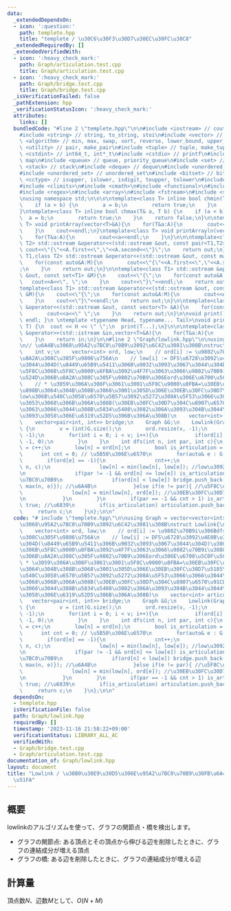 ```yaml
---
data:
  _extendedDependsOn:
  - icon: ':question:'
    path: templete.hpp
    title: "templete / \u30C6\u30F3\u30D7\u30EC\u30FC\u30C8"
  _extendedRequiredBy: []
  _extendedVerifiedWith:
  - icon: ':heavy_check_mark:'
    path: Graph/articulation.test.cpp
    title: Graph/articulation.test.cpp
  - icon: ':heavy_check_mark:'
    path: Graph/bridge.test.cpp
    title: Graph/bridge.test.cpp
  _isVerificationFailed: false
  _pathExtension: hpp
  _verificationStatusIcon: ':heavy_check_mark:'
  attributes:
    links: []
  bundledCode: "#line 2 \"templete.hpp\"\n\n#include <iostream> // cout, endl, cin\n\
    #include <string> // string, to_string, stoi\n#include <vector> // vector\n#include\
    \ <algorithm> // min, max, swap, sort, reverse, lower_bound, upper_bound\n#include\
    \ <utility> // pair, make_pair\n#include <tuple> // tuple, make_tuple\n#include\
    \ <cstdint> // int64_t, int*_t\n#include <cstdio> // printf\n#include <map> //\
    \ map\n#include <queue> // queue, priority_queue\n#include <set> // set\n#include\
    \ <stack> // stack\n#include <deque> // deque\n#include <unordered_map> // unordered_map\n\
    #include <unordered_set> // unordered_set\n#include <bitset> // bitset\n#include\
    \ <cctype> // isupper, islower, isdigit, toupper, tolower\n#include <iomanip>\n\
    #include <climits>\n#include <cmath>\n#include <functional>\n#include <numeric>\n\
    #include <regex>\n#include <array>\n#include <fstream>\n#include <sstream>\n\n\
    \nusing namespace std;\n\n\n\ntemplate<class T> inline bool chmin(T& a, T b) {\n\
    \    if (a > b) {\n        a = b;\n        return true;\n    }\n    return false;\n\
    }\ntemplate<class T> inline bool chmax(T& a, T b) {\n    if (a < b) {\n      \
    \  a = b;\n        return true;\n    }\n    return false;\n}\n\ntemplate<class\
    \ T> void printArray(vector<T>&A){\n    for(T&a:A){\n        cout<<a<<\" \";\n\
    \    }\n    cout<<endl;\n}\ntemplate<class T> void printArrayln(vector<T>&A){\n\
    \    for(T&a:A){\n        cout<<a<<endl;\n    }\n}\n\n\ntemplate<class T1,class\
    \ T2> std::ostream &operator<<(std::ostream &out, const pair<T1,T2> &A){\n   \
    \ cout<<\"{\"<<A.first<<\",\"<<A.second<<\"}\";\n    return out;\n}\n\ntemplate<class\
    \ T1,class T2> std::ostream &operator<<(std::ostream &out, const map<T1,T2> &M){\n\
    \    for(const auto&A:M){\n        cout<<\"{\"<<A.first<<\",\"<<A.second<<\"}\"\
    ;\n    }\n    return out;\n}\n\ntemplate<class T1> std::ostream &operator<<(std::ostream\
    \ &out, const set<T1> &M){\n    cout<<\"{\";\n    for(const auto&A:M){\n     \
    \   cout<<A<<\", \";\n    }\n    cout<<\"}\"<<endl;\n    return out;\n}\n\n\n\
    template<class T1> std::ostream &operator<<(std::ostream &out, const multiset<T1>\
    \ &M){\n    cout<<\"{\";\n    for(const auto&A:M){\n        cout<<A<<\", \";\n\
    \    }\n    cout<<\"}\"<<endl;\n    return out;\n}\n\ntemplate<class T> std::ostream\
    \ &operator<<(std::ostream &out, const vector<T> &A){\n    for(const T &a:A){\n\
    \        cout<<a<<\" \";\n    }\n    return out;\n}\n\nvoid print() { cout <<\
    \ endl; }\n \ntemplate <typename Head, typename... Tail>\nvoid print(Head H, Tail...\
    \ T) {\n  cout << H << \" \";\n  print(T...);\n}\n\n\ntemplate<class T> std::istream\
    \ &operator>>(std::istream &in,vector<T>&A){\n    for(T&a:A){\n        std::cin>>a;\n\
    \    }\n    return in;\n}\n\n#line 2 \"Graph/lowlink.hpp\"\n\nusing Graph = vector<vector<int>>;\n\
    \n// \u6A4B\u3068\u95A2\u7BC0\u70B9\u3092\u6C42\u3081\u308B\nstruct Lowlink{\n\
    \    int v;\n    vector<int> ord, low;\n    // ord[i] := \u9802\u70B9i\u306Bdfs\u3067\
    \u8A2A\u308C\u305F\u9806\u756A\n    // low[i] := DFS\u6728\u3092\u4E0B\u3063\u3066\
    \u3044\u304D(\u8449\u65B9\u5411\u306B\u9032\u3093\u3067\u3044\u304D)\u3001\u6700\
    \u5F8C\u306B\u5F8C\u9000\u8FBA\u3092\u4F7F\u3063\u3066\u9802\u70B9i\u3088\u308A\
    \u524D\u306B\u8A2A\u308C\u305F\u9802\u70B9\u306Eord\u306E\u6700\u5C0F\u5024\n\
    \    // * \u3059\u306A\u308F\u3061\u3001\u5F8C\u9000\u8FBA=\u30EB\u30FC\u30D7\u304C\
    \u898B\u3064\u304B\u308B\u3068\u3001\u305D\u306E\u30EB\u30FC\u30D7\u5185\u306E\
    low\u306B\u540C\u3058\u6570\u5B57\u3092\u5272\u308A\u5F53\u3066\u3066\u3044\u304F\
    \u3053\u3068\u306B\u306A\u308B(\u30EB\u30FC\u30D7\u304C\u8907\u6570\u91CD\u306A\
    \u3063\u3066\u3044\u308B\u5834\u5408\u3082\u306A\u3093\u304B\u3044\u3044\u304B\
    \u3093\u3058\u306E\u6319\u52D5\u306B\u306A\u308B)\n    vector<int> articulation;\n\
    \    vector<pair<int, int>> bridge;\n    Graph &G;\n    Lowlink(Graph &G) : G(G)\
    \ {\n        v = (int)G.size();\n        ord.resize(v, -1);\n        low.resize(v,\
    \ -1);\n        for(int i = 0; i < v; i++){\n            if(ord[i] == -1) dfs(i,\
    \ -1, 0);\n        }\n    }\n    int dfs(int n, int par, int c){\n        ord[n]\
    \ = c++;\n        low[n] = ord[n];\n        bool is_articulation = false;\n  \
    \      int cnt = 0; // \u5B50\u306E\u6570\n        for(auto& e : G[n]){\n    \
    \        if(ord[e] == -1){\n                cnt++;\n                c = dfs(e,\
    \ n, c);\n                low[n] = min(low[n], low[e]); //low\u3092\u4F1D\u642C\
    \n                if(par != -1 && ord[n] <= low[e]) is_articulation = true; //\u95A2\
    \u7BC0\u70B9\n                if(ord[n] < low[e]) bridge.push_back({min(n, e),\
    \ max(n, e)}); //\u6A4B\n            }else if(e != par){ //\u5F8C\u9000\u8FBA\n\
    \                low[n] = min(low[n], ord[e]); //\u30EB\u30FC\u30D7\u691C\u51FA\
    \n            }\n        }\n        if(par == -1 && cnt > 1) is_articulation =\
    \ true; //\u6839\n        if(is_articulation) articulation.push_back(n);\n   \
    \     return c;\n    }\n};\n\n"
  code: "# include \"templete.hpp\"\n\nusing Graph = vector<vector<int>>;\n\n// \u6A4B\
    \u3068\u95A2\u7BC0\u70B9\u3092\u6C42\u3081\u308B\nstruct Lowlink{\n    int v;\n\
    \    vector<int> ord, low;\n    // ord[i] := \u9802\u70B9i\u306Bdfs\u3067\u8A2A\
    \u308C\u305F\u9806\u756A\n    // low[i] := DFS\u6728\u3092\u4E0B\u3063\u3066\u3044\
    \u304D(\u8449\u65B9\u5411\u306B\u9032\u3093\u3067\u3044\u304D)\u3001\u6700\u5F8C\
    \u306B\u5F8C\u9000\u8FBA\u3092\u4F7F\u3063\u3066\u9802\u70B9i\u3088\u308A\u524D\
    \u306B\u8A2A\u308C\u305F\u9802\u70B9\u306Eord\u306E\u6700\u5C0F\u5024\n    //\
    \ * \u3059\u306A\u308F\u3061\u3001\u5F8C\u9000\u8FBA=\u30EB\u30FC\u30D7\u304C\u898B\
    \u3064\u304B\u308B\u3068\u3001\u305D\u306E\u30EB\u30FC\u30D7\u5185\u306Elow\u306B\
    \u540C\u3058\u6570\u5B57\u3092\u5272\u308A\u5F53\u3066\u3066\u3044\u304F\u3053\
    \u3068\u306B\u306A\u308B(\u30EB\u30FC\u30D7\u304C\u8907\u6570\u91CD\u306A\u3063\
    \u3066\u3044\u308B\u5834\u5408\u3082\u306A\u3093\u304B\u3044\u3044\u304B\u3093\
    \u3058\u306E\u6319\u52D5\u306B\u306A\u308B)\n    vector<int> articulation;\n \
    \   vector<pair<int, int>> bridge;\n    Graph &G;\n    Lowlink(Graph &G) : G(G)\
    \ {\n        v = (int)G.size();\n        ord.resize(v, -1);\n        low.resize(v,\
    \ -1);\n        for(int i = 0; i < v; i++){\n            if(ord[i] == -1) dfs(i,\
    \ -1, 0);\n        }\n    }\n    int dfs(int n, int par, int c){\n        ord[n]\
    \ = c++;\n        low[n] = ord[n];\n        bool is_articulation = false;\n  \
    \      int cnt = 0; // \u5B50\u306E\u6570\n        for(auto& e : G[n]){\n    \
    \        if(ord[e] == -1){\n                cnt++;\n                c = dfs(e,\
    \ n, c);\n                low[n] = min(low[n], low[e]); //low\u3092\u4F1D\u642C\
    \n                if(par != -1 && ord[n] <= low[e]) is_articulation = true; //\u95A2\
    \u7BC0\u70B9\n                if(ord[n] < low[e]) bridge.push_back({min(n, e),\
    \ max(n, e)}); //\u6A4B\n            }else if(e != par){ //\u5F8C\u9000\u8FBA\n\
    \                low[n] = min(low[n], ord[e]); //\u30EB\u30FC\u30D7\u691C\u51FA\
    \n            }\n        }\n        if(par == -1 && cnt > 1) is_articulation =\
    \ true; //\u6839\n        if(is_articulation) articulation.push_back(n);\n   \
    \     return c;\n    }\n};\n\n"
  dependsOn:
  - templete.hpp
  isVerificationFile: false
  path: Graph/lowlink.hpp
  requiredBy: []
  timestamp: '2023-11-16 21:58:22+09:00'
  verificationStatus: LIBRARY_ALL_AC
  verifiedWith:
  - Graph/bridge.test.cpp
  - Graph/articulation.test.cpp
documentation_of: Graph/lowlink.hpp
layout: document
title: "Lowlink / \u30B0\u30E9\u30D5\u306E\u95A2\u7BC0\u70B9\u30FB\u6A4B\u306E\u691C\
  \u51FA"
---
```


## 概要
lowlinkのアルゴリズムを使って、グラフの関節点・橋を検出します。

- グラフの関節点: ある頂点とその頂点から伸びる辺を削除したときに、グラフの連結成分が増える頂点
- グラフの橋: ある辺を削除したときに、グラフの連結成分が増える辺

## 計算量
頂点数$N$、辺数$M$として、$O(N+M)$
